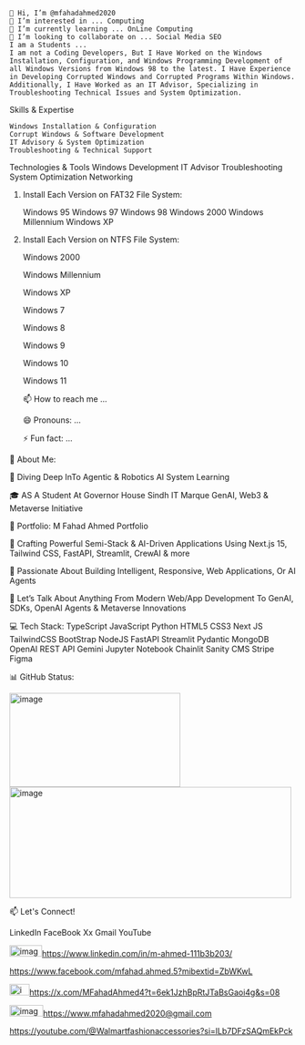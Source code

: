 
    👋 Hi, I’m @mfahadahmed2020
    👀 I’m interested in ... Computing
    🌱 I’m currently learning ... OnLine Computing
    💞️ I’m looking to collaborate on ... Social Media SEO
    I am a Students ...
    I am not a Coding Developers, But I Have Worked on the Windows Installation, Configuration, and Windows Programming Development of all Windows Versions from Windows 98 to the latest. I Have Experience in Developing Corrupted Windows and Corrupted Programs Within Windows.
    Additionally, I Have Worked as an IT Advisor, Specializing in Troubleshooting Technical Issues and System Optimization.

Skills & Expertise

    Windows Installation & Configuration
    Corrupt Windows & Software Development
    IT Advisory & System Optimization
    Troubleshooting & Technical Support

Technologies & Tools
Windows
Development
IT Advisor
Troubleshooting
System Optimization
Networking
1. Install Each Version on FAT32 File System:

    Windows 95
    Windows 97
    Windows 98
    Windows 2000
    Windows Millennium
    Windows XP

2. Install Each Version on NTFS File System:

    Windows 2000

    Windows Millennium

    Windows XP

    Windows 7

    Windows 8

    Windows 9

    Windows 10

    Windows 11

    📫 How to reach me ...

    😄 Pronouns: ...

    ⚡ Fun fact: ...


💫 About Me:

🧠 Diving Deep InTo Agentic & Robotics AI System Learning

🎓 AS A Student At Governor House Sindh IT Marque GenAI, Web3 & Metaverse Initiative

🔗 Portfolio: M Fahad Ahmed Portfolio

🚀 Crafting Powerful Semi-Stack & AI-Driven Applications Using Next.js 15, Tailwind CSS, FastAPI, Streamlit, CrewAI & more

🤝 Passionate About Building Intelligent, Responsive, Web Applications, Or AI Agents

💬 Let’s Talk About Anything From Modern Web/App Development To GenAI, SDKs, OpenAI Agents & Metaverse Innovations

💻 Tech Stack:
    TypeScript JavaScript Python HTML5 CSS3 Next JS TailwindCSS BootStrap NodeJS FastAPI Streamlit Pydantic MongoDB
    OpenAI REST API Gemini Jupyter Notebook Chainlit Sanity CMS Stripe  Figma

📊 GitHub Status:



<img width="300" height="165" alt="image" src="https://github.com/user-attachments/assets/0247db80-0274-46fd-81de-c4fd09053454" />




<img width="495" height="195" alt="image" src="https://github.com/user-attachments/assets/acf02302-afdb-4f70-986f-67ce4ee627e7" />




📫 Let's Connect!

LinkedIn            FaceBook        Xx            Gmail            YouTube

<img width="57" height="20" alt="image" src="https://github.com/user-attachments/assets/afc249fd-10a8-4807-9669-6aefaa5e72cf" />https://www.linkedin.com/in/m-ahmed-111b3b203/


https://www.facebook.com/mfahad.ahmed.5?mibextid=ZbWKwL


<img width="35" height="20" alt="image" src="https://github.com/user-attachments/assets/bdeb3a3c-0b9e-4418-aaee-88539ba81692" />https://x.com/MFahadAhmed4?t=6ek1JzhBpRtJTaBsGaoi4g&s=08


<img width="59" height="20" alt="image" src="https://github.com/user-attachments/assets/322de864-dcf2-42cd-a1b5-c435b70d1623" />https://www.mfahadahmed2020@gmail.com



https://youtube.com/@Walmartfashionaccessories?si=lLb7DFzSAQmEkPck
